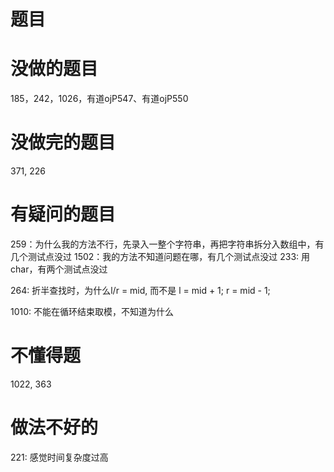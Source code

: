 # 题目

# 没做的题目
185，242，1026，有道ojP547、有道ojP550
 
# 没做完的题目
371, 226

# 有疑问的题目
259：为什么我的方法不行，先录入一整个字符串，再把字符串拆分入数组中，有几个测试点没过
1502：我的方法不知道问题在哪，有几个测试点没过
233: 用char，有两个测试点没过

264: 折半查找时，为什么l/r = mid, 而不是 l = mid + 1; r = mid - 1;

1010: 不能在循环结束取模，不知道为什么

# 不懂得题
1022, 363

# 做法不好的
221: 感觉时间复杂度过高